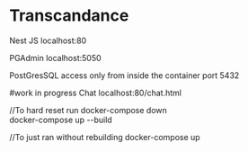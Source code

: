# Transcandance

Nest JS
localhost:80

PGAdmin
localhost:5050

PostGresSQL
access only from inside the container port 5432

#work in progress
Chat
localhost:80/chat.html


//To hard reset run 
docker-compose down                 
docker-compose up --build

//To just ran without rebuilding 
docker-compose up 
